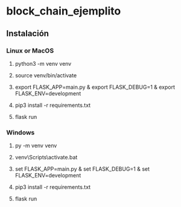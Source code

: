 # block_chain_ejemplito

## Instalación

### Linux or MacOS

1. python3 -m venv venv
   
2. source venv/bin/activate
   
3. export FLASK_APP=main.py &
   export FLASK_DEBUG=1 &
   export FLASK_ENV=development
   
4. pip3 install -r requirements.txt

5. flask run

### Windows
1. py -m venv venv 

2. venv\Scripts\activate.bat

3. set FLASK_APP=main.py &
   set FLASK_DEBUG=1 &
   set FLASK_ENV=development
   
4. pip3 install -r requirements.txt

5. flask run
